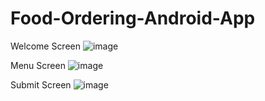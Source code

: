 # Food-Ordering-Android-App

Welcome Screen
![image](https://user-images.githubusercontent.com/63182335/205366179-1c23769c-46e8-4adb-83f7-cf486686f789.png)

Menu Screen
![image](https://user-images.githubusercontent.com/63182335/205366281-a90bfab6-df7c-4e8f-93ab-0bf15280c23c.png)

Submit Screen
![image](https://user-images.githubusercontent.com/63182335/205366386-b447176e-66c5-439c-aa37-95000de7961c.png)

